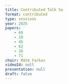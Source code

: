 ```yaml
---
title: Contributed Talk 5a
format: contributed
type: sessions
year: 2025
papers:
    - 69
    - 18
    - 45
    - 62
    - 26
    - 71
chair: Máté Farkas
videoId: null
presentation: null
draft: false
---
```

